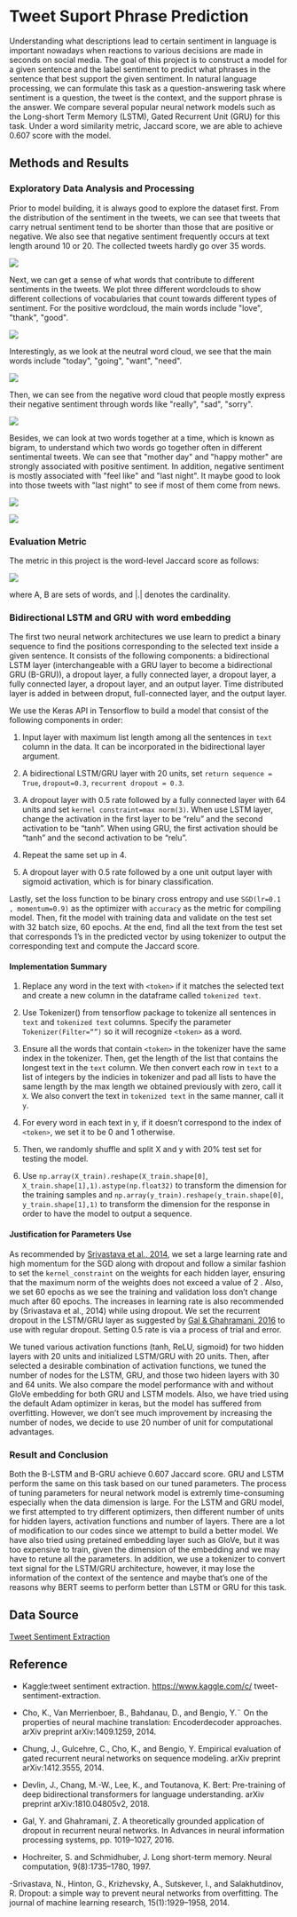 # Tweet Suport Phrase Prediction

Understanding what descriptions lead to certain sentiment in language is important nowadays when reactions to various decisions are made in seconds on social media. The goal of this project is to construct a model for a given sentence and the label sentiment to predict what phrases in the sentence that best support the given sentiment. In natural language processing, we can formulate this task as a question-answering task where sentiment is a question, the tweet is the context, and the support phrase is the answer. We compare several popular neural network models such as the Long-short Term Memory (LSTM), Gated Recurrent Unit (GRU) for this task. Under a word similarity metric, Jaccard score, we are able to achieve 0.607 score with the model.

## Methods and Results 

### Exploratory Data Analysis and Processing

Prior to model building, it is always good to explore the dataset first. From the distribution of the sentiment in the tweets, we can see that tweets that carry netrual sentiment tend to be shorter than those that are positive or negative. We also see that negative sentiment frequently occurs at text length around 10 or 20. The collected tweets hardly go over 35 words. 

![](/figures/sentiment_distribution.png)

Next, we can get a sense of what words that contribute to different sentiments in the tweets. We plot three different wordclouds to show different collections of vocabularies that count towards different types of sentiment. For the positive wordcloud, the main words include "love", "thank", "good". 

![](/figures/pos-wordcloud.png)

Interestingly, as we look at the neutral word cloud, we see that the main words include "today", "going", "want", "need".

![](/figures/neu-wordcloud.png)

Then, we can see from the negative word cloud that people mostly express their negative sentiment through words like "really", "sad", "sorry".

![](/figures/neg-wordcloud.png)

Besides, we can look at two words together at a time, which is known as bigram, to understand which two words go together often in different sentimental tweets. We can see that "mother day" and "happy mother" are strongly associated with positive sentiment. In addition, negative sentiment is mostly associated with "feel like" and "last night". It maybe good to look into those tweets with "last night" to see if most of them come from news. 

![](/figures/pos-bigram.png)

![](/figures/neg-bigram.png)

### Evaluation Metric

The metric in this project is the word-level Jaccard score as follows:

![](/figures/formula.png)

where A, B are sets of words, and |.| denotes the cardinality.


### Bidirectional LSTM and GRU with word embedding

The first two neural network architectures we use learn to predict a binary sequence to find the positions corresponding to the selected text inside a given sentence. It consists of the following components: a bidirectional LSTM layer (interchangeable with a GRU layer to become a bidirectional GRU (B-GRU)), a dropout layer, a fully connected layer, a
dropout layer, a fully connected layer, a dropout layer, and an output layer. Time distributed layer is added in between droput, full-connected layer, and the output layer. 

We use the Keras API in Tensorflow to build a model that consist of the following components in order:

1. Input layer with maximum list length among all the sentences in `text` column in the data. It can be incorporated in the bidirectional layer argument.

2. A bidirectional LSTM/GRU layer with 20 units, set `return sequence = True`, `dropout=0.3`, `recurrent dropout = 0.3`.

3. A dropout layer with 0.5 rate followed by a fully connected layer with 64 units and set `kernel constraint=max norm(3)`. When use LSTM layer, change the activation in the first layer to be “relu” and the second activation to be “tanh”. When using GRU, the first activation should be “tanh” and the second activation to be “relu”.

4. Repeat the same set up in 4.

5. A dropout layer with 0.5 rate followed by a one unit output layer with sigmoid activation, which is for binary classification.

Lastly, set the loss function to be binary cross entropy and use `SGD(lr=0.1 , momentum=0.9)` as the optimizer with
`accuracy` as the metric for compiling model. Then, fit the model with training data and validate on the test set with 32 batch size, 60 epochs. At the end, find all the text from the test set that corresponds 1’s in the predicted vector by using tokenizer to output the corresponding text and compute the Jaccard score.

#### Implementation Summary

1. Replace any word in the text with `<token>` if it matches the selected text and create a new column in the dataframe called `tokenized text`.

2. Use Tokenizer() from tensorflow package to tokenize all sentences in `text` and `tokenized text` columns. Specify the parameter `Tokenizer(Filter=“”)` so it will recognize `<token>` as a word.

3. Ensure all the words that contain `<token>` in the tokenizer have the same index in the tokenizer. Then, get the length of the list that contains the longest text in the `text` column. We then convert each row in `text` to a list of integers by the indicies in tokenizer and pad all lists to have the same length by the max length we obtained previously with zero, call it `X`. We also convert the text in `tokenized text` in the same manner, call it `y`.

4. For every word in each text in y, if it doesn’t correspond to the index of `<token>`, we set it to be 0 and
1 otherwise.

5. Then, we randomly shuffle and split X and y with 20% test set for testing the model.

6. Use `np.array(X_train).reshape(X_train.shape[0]`, `X_train.shape[1],1).astype(np.float32)` to transform the dimension for the training samples and `np.array(y_train).reshape(y_train.shape[0]`, `y_train.shape[1],1)` to transform the dimension for the response in order to have the model to output a sequence.

#### Justification for Parameters Use

As recommended by [Srivastava et al., 2014](https://jmlr.org/papers/v15/srivastava14a.html), we set a large learning rate and high momentum for the SGD along with dropout and follow a similar fashion to set the `kernel_constraint` on the weights for each hidden layer, ensuring that the maximum norm of the weights does not exceed a value of 2 . Also, we set 60 epochs as we see the training and validation loss don’t change much after 60 epochs. The increases in learning rate is also recommended by (Srivastava et al., 2014) while using dropout. We set the recurrent dropout in the LSTM/GRU layer as suggested by [Gal & Ghahramani, 2016](https://arxiv.org/abs/1512.05287) to use with regular dropout. Setting 0.5 rate is via a process of trial and error.

We tuned various activation functions (tanh, ReLU, sigmoid) for two hidden layers with 20 units and initialized LSTM/GRU with 20 units. Then, after selected a desirable combination of activation functions, we tuned the number of nodes for the LSTM, GRU, and those two hideen layers with 30 and 64 units. We also compare the model performance with and without GloVe embedding for both GRU and LSTM models. Also, we have tried using the default Adam optimizer in keras, but the model has suffered from overfitting. However, we don’t see much improvement by increasing the number of nodes, we decide to use 20 number of unit for computational advantages.

### Result and Conclusion

Both the B-LSTM and B-GRU achieve 0.607 Jaccard score. GRU and LSTM perform the same on this task based on our tuned parameters. The process of tuning parameters for neural network model is extremly time-consuming especially when the data dimension is large. For the LSTM and GRU model, we first attempted to try different optimizers, then different number of units for hidden layers, activation functions and number of layers. There are a lot of modification to our codes since we attempt to build a better model. We have also tried using pretained embedding layer such as GloVe, but it was too expensive to train, given the dimension of the embedding and we may have to retune all the parameters. In addition, we use a tokenizer to convert text signal for the LSTM/GRU architecture, however, it may lose the information of the context of the sentence and maybe that’s one of the reasons why BERT seems to perform better than LSTM or GRU for this task.

## Data Source

[Tweet Sentiment Extraction](https://www.kaggle.com/c/tweet-sentiment-extraction)

## Reference

- Kaggle:tweet sentiment extraction. https://www.kaggle.com/c/ tweet-sentiment-extraction.

- Cho, K., Van Merrienboer, B., Bahdanau, D., and Bengio, Y.¨ On the properties of neural machine translation: Encoderdecoder approaches. arXiv preprint arXiv:1409.1259, 2014.

- Chung, J., Gulcehre, C., Cho, K., and Bengio, Y. Empirical evaluation of gated recurrent neural networks on
sequence modeling. arXiv preprint arXiv:1412.3555, 2014.

- Devlin, J., Chang, M.-W., Lee, K., and Toutanova, K. Bert: Pre-training of deep bidirectional transformers for language understanding. arXiv preprint arXiv:1810.04805v2, 2018.

- Gal, Y. and Ghahramani, Z. A theoretically grounded application of dropout in recurrent neural networks. In
Advances in neural information processing systems, pp. 1019–1027, 2016.

- Hochreiter, S. and Schmidhuber, J. Long short-term memory. Neural computation, 9(8):1735–1780, 1997.

-Srivastava, N., Hinton, G., Krizhevsky, A., Sutskever, I., and Salakhutdinov, R. Dropout: a simple way to prevent
neural networks from overfitting. The journal of machine learning research, 15(1):1929–1958, 2014.





